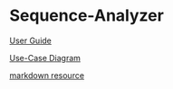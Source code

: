 # Sequence-Analyzer


[User Guide](https://docs.google.com/document/d/1DbUXA-N5BZDuwBSAe-zx5VL8K-RHFfGzjeIwuc6bsDE/edit?usp=sharing)


[Use-Case Diagram](https://www.lucidchart.com/invitations/accept/8e87e329-23d9-4da9-b7e5-a0e690feed05)



[markdown resource](https://github.com/adam-p/markdown-here/wiki/Markdown-Cheatsheet)

